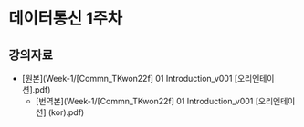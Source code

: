 # 데이터통신 1주차

## 강의자료

* [원본](Week-1/[Commn_TKwon22f] 01 Introduction_v001 [오리엔테이션].pdf)
  * [번역본](Week-1/[Commn_TKwon22f] 01 Introduction_v001 [오리엔테이션] (kor).pdf)
